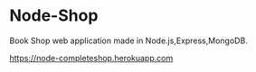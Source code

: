 # Node-Shop

Book Shop web application made in Node.js,Express,MongoDB.

https://node-completeshop.herokuapp.com
